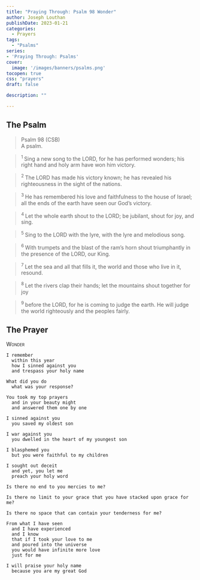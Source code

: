 ```yaml
---
title: "Praying Through: Psalm 98 Wonder"
author: Joseph Louthan
publishDate: 2023-01-21
categories:
  - Prayers
tags:
  - "Psalms"
series:
- 'Praying Through: Psalms'
cover:
  image: '/images/banners/psalms.png'
tocopen: true
css: "prayers"
draft: false

description: ""

---
```

## The Psalm

>Psalm 98 (CSB)  
> A psalm. 

><sup> 1  </sup>Sing a new song to the LORD, for he has performed wonders; his right hand and holy arm have won him victory. 

><sup> 2  </sup>The LORD has made his victory known; he has revealed his righteousness in the sight of the nations. 

><sup> 3  </sup>He has remembered his love and faithfulness to the house of Israel; all the ends of the earth have seen our God’s victory. 

><sup> 4  </sup>Let the whole earth shout to the LORD; be jubilant, shout for joy, and sing. 

><sup> 5  </sup>Sing to the LORD with the lyre, with the lyre and melodious song. 

><sup> 6  </sup>With trumpets and the blast of the ram’s horn shout triumphantly in the presence of the LORD, our King. 

><sup> 7  </sup>Let the sea and all that fills it, the world and those who live in it, resound. 

><sup> 8  </sup>Let the rivers clap their hands; let the mountains shout together for joy 

><sup> 9  </sup>before the LORD, for he is coming to judge the earth. He will judge the world righteously and the peoples fairly.

## The Prayer

<div style="font-variant: small-caps;">
Wonder
</div>

```text
I remember
  within this year
  how I sinned against you
  and trespass your holy name

What did you do
  what was your response?

You took my top prayers
  and in your beauty might
  and answered them one by one

I sinned against you
  you saved my oldest son

I war against you
  you dwelled in the heart of my youngest son

I blasphemed you
  but you were faithful to my children

I sought out deceit 
  and yet, you let me
  preach your holy word

Is there no end to you mercies to me?

Is there no limit to your grace that you have stacked upon grace for me?

Is there no space that can contain your tenderness for me?

From what I have seen
  and I have experienced
  and I know
  that if I took your love to me
  and poured into the universe
  you would have infinite more love
  just for me

I will praise your holy name
  because you are my great God
```
